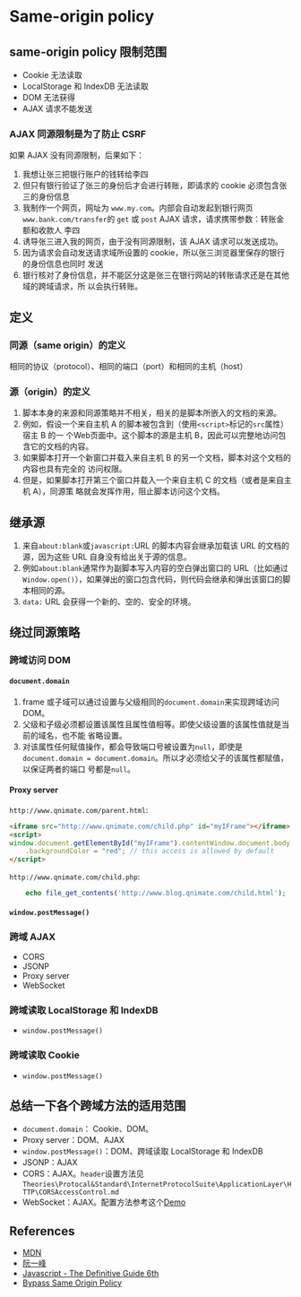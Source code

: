 # Same-origin policy


## same-origin policy 限制范围
* Cookie 无法读取
* LocalStorage 和 IndexDB 无法读取
* DOM 无法获得
* AJAX 请求不能发送  

### AJAX 同源限制是为了防止 CSRF
如果 AJAX 没有同源限制，后果如下：
1. 我想让张三把银行账户的钱转给李四
2. 但只有银行验证了张三的身份后才会进行转账，即请求的 cookie 必须包含张三的身份信息
3. 我制作一个网页，网址为 `www.my.com`。内部会自动发起到银行网页
`www.bank.com/transfer`的 `get` 或 `post` AJAX 请求，请求携带参数：转账金额和收款人
李四
4. 诱导张三进入我的网页，由于没有同源限制，该 AJAX 请求可以发送成功。
5. 因为请求会自动发送请求域所设置的 cookie，所以张三浏览器里保存的银行的身份信息也同时
发送
6. 银行核对了身份信息，并不能区分这是张三在银行网站的转账请求还是在其他域的跨域请求，所
以会执行转账。


## 定义
### 同源（same origin）的定义
相同的协议（protocol）、相同的端口（port）和相同的主机（host）

### 源（origin）的定义
1. 脚本本身的来源和同源策略并不相关，相关的是脚本所嵌入的文档的来源。
2. 例如，假设一个来自主机 A 的脚本被包含到（使用`<script>`标记的`src`属性）宿主 B 的一
个Web页面中。这个脚本的源是主机 B，因此可以完整地访问包含它的文档的内容。
3. 如果脚本打开一个新窗口并载入来自主机 B 的另一个文档，脚本对这个文档的内容也具有完全的
访问权限。
4. 但是，如果脚本打开第三个窗口并载入一个来自主机 C 的文档（或者是来自主机 A），同源策
略就会发挥作用，阻止脚本访问这个文档。


## 继承源
1. 来自`about:blank`或`javascript:`URL 的脚本内容会继承加载该 URL 的文档的源，因为这些
URL 自身没有给出关于源的信息。
2. 例如`about:blank`通常作为副脚本写入内容的空白弹出窗口的 URL（比如通过
`Window.open()`），如果弹出的窗口包含代码，则代码会继承和弹出该窗口的脚本相同的源。
3. `data:` URL 会获得一个新的、空的、安全的环境。


## 绕过同源策略
### 跨域访问 DOM
#### `document.domain`
1. frame 或子域可以通过设置与父级相同的`document.domain`来实现跨域访问 DOM。
2. 父级和子级必须都设置该属性且属性值相等。即使父级设置的该属性值就是当前的域名，也不能
省略设置。
3. 对该属性任何赋值操作，都会导致端口号被设置为`null`，即使是
`document.domain = document.domain`。所以才必须给父子的该属性都赋值，以保证两者的端口
号都是`null`。

#### Proxy server
`http://www.qnimate.com/parent.html`:
```html
<iframe src="http://www.qnimate.com/child.php" id="myIFrame"></iframe>
<script>
window.document.getElementById("myIFrame").contentWindow.document.body.style
    .backgroundColor = "red"; // this access is allowed by default
</script>
```

`http://www.qnimate.com/child.php`:
```php
    echo file_get_contents('http://www.blog.qnimate.com/child.html');
```

#### `window.postMessage()`

### 跨域 AJAX
* CORS
* JSONP
* Proxy server
* WebSocket

### 跨域读取 LocalStorage 和 IndexDB
* `window.postMessage()`

### 跨域读取 Cookie
* `window.postMessage()`


## 总结一下各个跨域方法的适用范围
* `document.domain`： Cookie、DOM。
* Proxy server：DOM、AJAX
* `window.postMessage()`：DOM、跨域读取 LocalStorage 和 IndexDB
* JSONP：AJAX
* CORS：AJAX。`header`设置方法见`Theories\Protocal&Standard\InternetProtocolSuite\ApplicationLayer\HTTP\CORSAccessControl.md`
* WebSocket：AJAX。配置方法参考这个[Demo](https://github.com/samoyi/Nichijou/tree/master/communication/websocket)


## References
* [MDN](https://developer.mozilla.org/en-US/docs/Web/Security/Same-origin_policy)  
* [阮一峰](http://www.ruanyifeng.com/blog/2016/04/same-origin-policy.html)
* [Javascript - The Definitive Guide 6th](http://shop.oreilly.com/product/9780596805531.do)
* [Bypass Same Origin Policy](http://qnimate.com/same-origin-policy-in-nutshell/)
